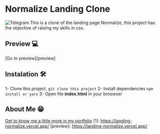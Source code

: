 # Normalize Landing Clone

![Telegram](https://repository-images.githubusercontent.com/418251932/72b9486a-e13f-4b99-8e6e-317270efb7da 'Normalize')
This is a clone of the landing page Normalize, this project has the objective of raising my skills in css.

## Preview 💻

[Go to preview][preview]

## Instalation 🛠

1- Clone this project.
`git clone this project`
2- Install dependencies
`npm install or yarn` 
3- Open file **index.html** in your broswser

## About Me 😁
[Get to know me a little more in my portfolio]( https://brayanforero.github.io/engineering)
[1]: https://landing-normalize.vercel.app/
[preview]: https://landing-normalize.vercel.app/
